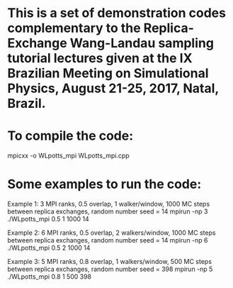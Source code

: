 # This is a set of demonstration codes complementary to the Replica-Exchange Wang-Landau sampling tutorial lectures given at the IX Brazilian Meeting on Simulational Physics, August 21-25, 2017, Natal, Brazil. 

# To compile the code:
mpicxx -o WLpotts_mpi WLpotts_mpi.cpp 

# Some examples to run the code:
Example 1:
3 MPI ranks, 0.5 overlap, 1 walker/window, 1000 MC steps between replica exchanges, random number seed = 14
mpirun -np 3 ./WLpotts_mpi 0.5 1 1000 14

Example 2:
6 MPI ranks, 0.5 overlap, 2 walkers/window, 1000 MC steps between replica exchanges, random number seed = 14
mpirun -np 6 ./WLpotts_mpi 0.5 2 1000 14

Example 3:
5 MPI ranks, 0.8 overlap, 1 walkers/window, 500 MC steps between replica exchanges, random number seed = 398
mpirun -np 5 ./WLpotts_mpi 0.8 1 500 398

